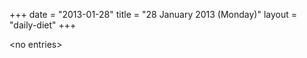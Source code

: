 +++
date = "2013-01-28"
title = "28 January 2013 (Monday)"
layout = "daily-diet"
+++

\<no entries\>